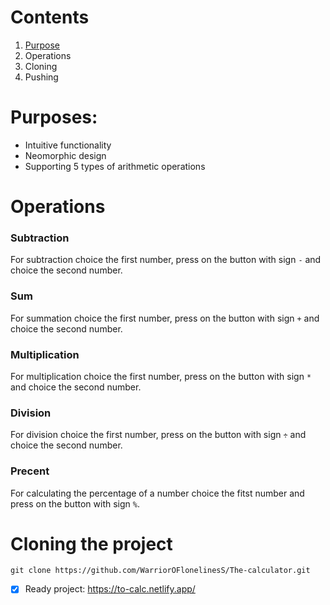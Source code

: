# Сontents
1. [Purpose](https://github.com/WarriorOFlonelinesS/The-calculator/edit/main/README.md#purposes-of-this-project)
2. Operations
3. Cloning
4. Pushing 
# Purposes:

* Intuitive functionality
* Neomorphic design
* Supporting 5 types of arithmetic operations
# Operations

### Subtraction

For subtraction choice the first number, press on the button with sign `-` and choice the second number.

###  Sum 
For summation choice the first number, press on the button with sign `+` and choice the second number.

### Multiplication 
For multiplication choice the first number, press on the button with sign `*` and choice the second number.

### Division 
For division choice the first number, press on the button with sign `÷` and choice the second number.

### Precent
For calculating the percentage of a number choice the fitst number and press on the button with sign `%`.

# Cloning the project
`git clone https://github.com/WarriorOFlonelinesS/The-calculator.git`

- [x] Ready project: https://to-calc.netlify.app/ 
